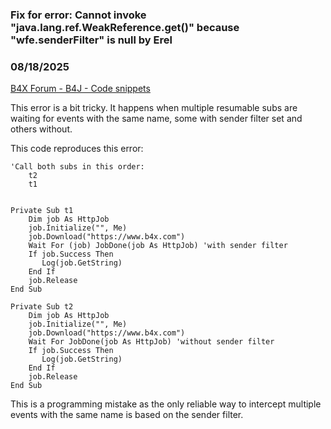 ### Fix for error:  Cannot invoke "java.lang.ref.WeakReference.get()" because "wfe.senderFilter" is null by Erel
### 08/18/2025
[B4X Forum - B4J - Code snippets](https://www.b4x.com/android/forum/threads/168282/)

This error is a bit tricky. It happens when multiple resumable subs are waiting for events with the same name, some with sender filter set and others without.  
  
This code reproduces this error:  

```B4X
'Call both subs in this order:  
    t2  
    t1  
  
  
Private Sub t1  
    Dim job As HttpJob  
    job.Initialize("", Me)  
    job.Download("https://www.b4x.com")  
    Wait For (job) JobDone(job As HttpJob) 'with sender filter  
    If job.Success Then  
       Log(job.GetString)  
    End If  
    job.Release  
End Sub  
  
Private Sub t2  
    Dim job As HttpJob  
    job.Initialize("", Me)  
    job.Download("https://www.b4x.com")  
    Wait For JobDone(job As HttpJob) 'without sender filter  
    If job.Success Then  
       Log(job.GetString)  
    End If  
    job.Release  
End Sub
```

  
  
This is a programming mistake as the only reliable way to intercept multiple events with the same name is based on the sender filter.  